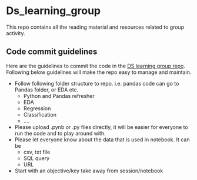 # Ds_learning_group

This repo contains all the reading material and resources related to group activity.

## Code commit guidelines

Here are the guidelines to commit the code in the [DS learning group repo](https://github.com/sfc-gh-adkumar/Ds_learning_group).
Following below guidelines will make the repo easy to manage and maintain.

- Follow following folder structure to repo. i.e. pandas code can go to Pandas folder, or EDA etc. 
  - Python and Pandas refresher
  - EDA
  - Regression
  - Classification
  - ....
- Please upload .pynb or .py files directly, it will be easier for everyone to run the code and to play around with.
- Please let everyone know about the data that is used in notebook. It can be
  - csv, txt file
  - SQL query
  - URL
- Start with an objective/key take away from session/notebook
